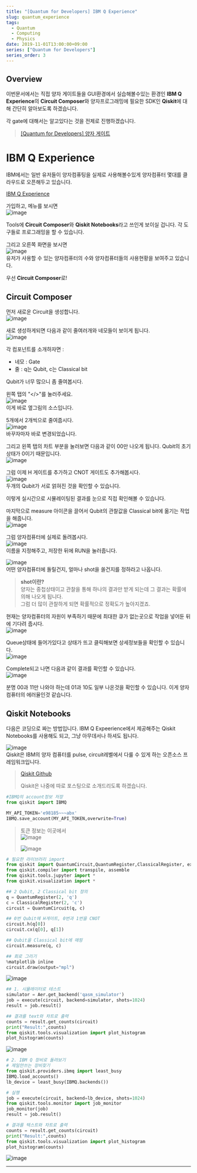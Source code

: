 ```yaml
---
title: "[Quantum for Developers] IBM Q Experience"
slug: quantum_experience
tags:
  - Quantum
  - Computing
  - Physics
date: 2019-11-01T13:00:00+09:00
series: ["Quantum for Developers"]
series_order: 3
---
```


## Overview
이번문서에서는 직접 양자 게이트들을 GUI환경에서 실습해볼수있는 환경인 **IBM Q Experience**의 **Circuit Composer**와 양자프로그래밍에 필요한 SDK인 **Qiskit**에 대해 간단히 알아보도록 하겠습니다.  

각 gate에 대해서는 알고있다는 것을 전제로 진행하겠습니다.  
>[[Quantum for Developers] 양자 게이트](https://gruuuuu.github.io/quantum/quantum_gate/)  

# IBM Q Experience
IBM에서는 일반 유저들이 양자컴퓨팅을 실제로 사용해볼수있게 양자컴퓨터 몇대를 클라우드로 오픈해두고 있습니다.  

[IBM Q Experience](https://quantum-computing.ibm.com/)  

가입하고, 메뉴를 보시면   
![image](https://user-images.githubusercontent.com/15958325/67997272-cd3afd80-fc96-11e9-9950-32ce1c789b89.png)  

Tools에 **Circuit Composer**와 **Qiskit Notebooks**라고 쓰인게 보이실 겁니다. 각 도구들로 프로그래밍을 할 수 있습니다.   

그리고 오른쪽 화면을 보시면   
![image](https://user-images.githubusercontent.com/15958325/67997333-2145e200-fc97-11e9-8d4c-103fb4ab2e70.png)  
유저가 사용할 수 있는 양자컴퓨터의 수와 양자컴퓨터들의 사용현황을 보여주고 있습니다.  

우선 **Circuit Composer**로!   

## Circuit Composer

먼저 새로운 Circuit을 생성합니다.  
![image](https://user-images.githubusercontent.com/15958325/67997425-69fd9b00-fc97-11e9-9a5e-afa8707e56c7.png)  


새로 생성하게되면 다음과 같이 줄여러개와 네모들이 보이게 됩니다.      
![image](https://user-images.githubusercontent.com/15958325/67997463-97e2df80-fc97-11e9-8cb8-d4e855c9506a.png)   

각 컴포넌트를 소개하자면 :   
- 네모 : Gate
- 줄 : q는 Qubit, c는 Classical bit

Qubit가 너무 많으니 좀 줄여봅시다.  

왼쪽 탭의 "</>"를 눌러주세요.  
 ![image](https://user-images.githubusercontent.com/15958325/67997723-ce6d2a00-fc98-11e9-8867-b0fa1313b71c.png)  
이게 바로 옆그림의 소스입니다.  

5개에서 2개씩으로 줄여줍시다.  
![image](https://user-images.githubusercontent.com/15958325/67997808-1d1ac400-fc99-11e9-98b3-5e3d5a1c7147.png)  
바꾸자마자 바로 변경되었습니다.  

그리고 왼쪽 탭의 차트 부분을 눌러보면 다음과 같이 00만 나오게 됩니다. Qubit의 초기상태가 0이기 때문입니다.  
![image](https://user-images.githubusercontent.com/15958325/67997847-49cedb80-fc99-11e9-9ad0-edce6a1e5579.png)    

그럼 이제 H 게이트를 추가하고 CNOT 게이트도 추가해봅시다.  
![image](https://user-images.githubusercontent.com/15958325/67997900-869ad280-fc99-11e9-93ef-40881153d599.png)  
두개의 Qubit가 서로 얽혀진 것을 확인할 수 있습니다.  

이렇게 실시간으로 시뮬레이팅된 결과를 눈으로 직접 확인해볼 수 있습니다.  

마지막으로 measure 아이콘을 끌어서 Qubit의 관찰값을 Classical bit에 옮기는 작업을 해줍니다.  
![image](https://user-images.githubusercontent.com/15958325/68002338-c1a60180-fcab-11e9-9dc1-ffa770d5abdf.png)  


그럼 양자컴퓨터에 실제로 돌려봅시다.  
![image](https://user-images.githubusercontent.com/15958325/67997951-d8435d00-fc99-11e9-98f9-b33a16084a0d.png)  
이름을 지정해주고, 저장한 뒤에 RUN을 눌러줍니다.  

![image](https://user-images.githubusercontent.com/15958325/67997973-f27d3b00-fc99-11e9-972a-945badbe929e.png)  
어떤 양자컴퓨터에 돌릴건지, 얼마나 shot을 쏠건지를 정하라고 나옵니다.  

>**shot이란?**  
>양자는 중첩상태이고 관찰을 통해 하나의 결과만 받게 되는데 그 결과는 확률에 의해 나오게 됩니다.  
>그럼 더 많이 관찰하게 되면 확률적으로 정확도가 높아지겠죠.  

현재는 양자컴퓨터의 자원이 부족하기 때문에 최대한 큐가 없는곳으로 작업을 넣어둔 뒤에 기다려 줍시다.   
![image](https://user-images.githubusercontent.com/15958325/68002388-f7e38100-fcab-11e9-974f-250b3fb575cf.png)  

Queue상태에 들어가있다고 상태가 뜨고 클릭해보면 상세정보들을 확인할 수 있습니다.  
![image](https://user-images.githubusercontent.com/15958325/68002448-3ed17680-fcac-11e9-9877-99739730fb95.png)

Complete되고 나면 다음과 같이 결과를 확인할 수 있습니다.  
![image](https://user-images.githubusercontent.com/15958325/68002854-409c3980-fcae-11e9-806a-323e9881f689.png)  

분명 00과 11만 나와야 하는데 01과 10도 일부 나온것을 확인할 수 있습니다. 이게 양자컴퓨터의 에러율인것 같습니다.  



## Qiskit Notebooks

다음은 코딩으로 짜는 방법입니다. IBM Q Expeerience에서 제공해주는 Qiskit Notebooks를 사용해도 되고, 그냥 아무데서나 하셔도 됩니다.  

![image](https://user-images.githubusercontent.com/15958325/68003113-5ceca600-fcaf-11e9-9c28-c4716302c0b0.png)  
Qiskit은 IBM의 양자 컴퓨터를 pulse, circuit레벨에서 다룰 수 있게 하는 오픈소스 프레임워크입니다.  

>[Qiskit Github](https://github.com/Qiskit)  
>
>Qiskit은 나중에 따로 포스팅으로 소개드리도록 하겠습니다.  

~~~python
#IBMQ의 account정보 저장
from qiskit import IBMQ

MY_API_TOKEN='e98185~~~abx'
IBMQ.save_account(MY_API_TOKEN,overwrite=True)
~~~

>토큰 정보는 이곳에서  
>![image](https://user-images.githubusercontent.com/15958325/68003537-26b02600-fcb1-11e9-828c-fc3f873a0c1b.png)  
>
>![image](https://user-images.githubusercontent.com/15958325/68003555-392a5f80-fcb1-11e9-986e-55d69f4c8824.png)   


~~~python
# 필요한 라이브러리 import
from qiskit import QuantumCircuit,QuantumRegister,ClassicalRegister, execute, Aer, IBMQ
from qiskit.compiler import transpile, assemble
from qiskit.tools.jupyter import *
from qiskit.visualization import *
~~~


~~~python
## 2 Qubit, 2 Classical bit 정의
q = QuantumRegister(2, 'q')
c = ClassicalRegister(2, 'c')
circuit = QuantumCircuit(q, c)

## 0번 Qubit에 H게이트, 0번과 1번을 CNOT
circuit.h(q[0])
circuit.cx(q[0], q[1])

## Qubit을 Classical bit에 매핑
circuit.measure(q, c)

## 회로 그리기
%matplotlib inline
circuit.draw(output="mpl")
~~~
![image](https://user-images.githubusercontent.com/15958325/68003808-5d3a7080-fcb2-11e9-9d66-4810346f8a73.png)  


~~~python
## 1. 시뮬레이터로 테스트
simulator = Aer.get_backend('qasm_simulator')
job = execute(circuit, backend=simulator, shots=1024)
result = job.result()

## 결과를 text와 차트로 출력
counts = result.get_counts(circuit)
print("Result:",counts)
from qiskit.tools.visualization import plot_histogram
plot_histogram(counts)
~~~
![image](https://user-images.githubusercontent.com/15958325/68003895-bacebd00-fcb2-11e9-912f-c0d73f2a7630.png)  


~~~python
# 2. IBM Q 장비로 돌려보기
# 제일안쓰는 장비찾기
from qiskit.providers.ibmq import least_busy
IBMQ.load_accounts()
lb_device = least_busy(IBMQ.backends())

# 실행
job = execute(circuit, backend=lb_device, shots=1024)
from qiskit.tools.monitor import job_monitor
job_monitor(job)
result = job.result()

# 결과를 텍스트와 차트로 출력
counts = result.get_counts(circuit)
print("Result:",counts)
from qiskit.tools.visualization import plot_histogram
plot_histogram(counts)
~~~

![image](https://user-images.githubusercontent.com/15958325/68004013-2d3f9d00-fcb3-11e9-8306-a17640221ee1.png)  

----
 